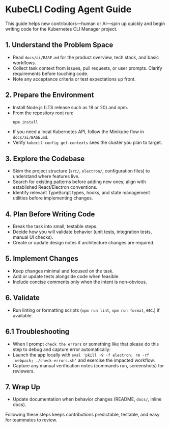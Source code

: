 # KubeCLI Coding Agent Guide

This guide helps new contributors―human or AI―spin up quickly and begin writing code for the Kubernetes CLI Manager project.

## 1. Understand the Problem Space

- Read `docs/ai/BASE.md` for the product overview, tech stack, and basic workflows.
- Collect task context from issues, pull requests, or user prompts. Clarify requirements before touching code.
- Note any acceptance criteria or test expectations up front.

## 2. Prepare the Environment

- Install Node.js (LTS release such as 18 or 20) and npm.
- From the repository root run:
  ```bash
  npm install
  ```
- If you need a local Kubernetes API, follow the Minikube flow in `docs/ai/BASE.md`.
- Verify `kubectl config get-contexts` sees the cluster you plan to target.

## 3. Explore the Codebase

- Skim the project structure (`src/`, `electron/`, configuration files) to understand where features live.
- Search for existing patterns before adding new ones; align with established React/Electron conventions.
- Identify relevant TypeScript types, hooks, and state management utilities before implementing changes.

## 4. Plan Before Writing Code

- Break the task into small, testable steps.
- Decide how you will validate behavior (unit tests, integration tests, manual UI checks).
- Create or update design notes if architecture changes are required.

## 5. Implement Changes

- Keep changes minimal and focused on the task.
- Add or update tests alongside code when feasible.
- Include concise comments only when the intent is non-obvious.

## 6. Validate

- Run linting or formatting scripts (`npm run lint`, `npm run format`, etc.) if available.

## 6.1 Troubleshooting

- When I prompt `check the errors` or something like that please do this step to debug and capture error automatically:
- Launch the app locally with `eval 'pkill -9 -f electron; rm -rf .webpack; ./check-errors.sh'` and exercise the impacted workflow.
- Capture any manual verification notes (commands run, screenshots) for reviewers.

## 7. Wrap Up

- Update documentation when behavior changes (README, `docs/`, inline docs).

Following these steps keeps contributions predictable, testable, and easy for teammates to review.
